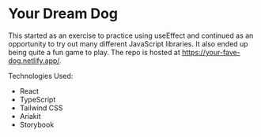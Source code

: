 # Your Dream Dog

This started as an exercise to practice using useEffect and continued as an opportunity to try out many different JavaScript libraries.
It also ended up being quite a fun game to play. The repo is hosted at https://your-fave-dog.netlify.app/.

Technologies Used:

- React
- TypeScript
- Tailwind CSS
- Ariakit
- Storybook
